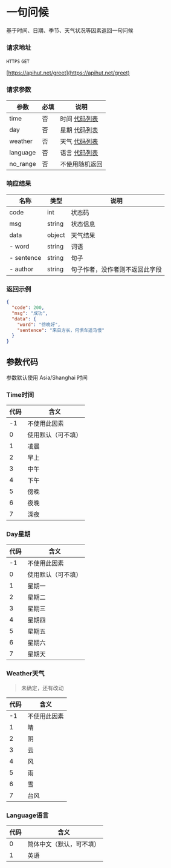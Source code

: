 # 一句问候

基于时间、日期、季节、天气状况等因素返回一句问候

### 请求地址

`HTTPS` `GET`

[https://apihut.net/greet](https://apihut.net/greet)

### 请求参数

| 参数     | 必填 | 说明           |
| -------- | ---- | -------------- |
| time     | 否   | 时间 [代码列表](#time时间)       |
| day      | 否   | 星期 [代码列表](#day星期)       |
| weather  | 否   | 天气 [代码列表](#weather天气)       |
| language | 否   | 语言 [代码列表](#language语言)           |
| no_range | 否   | 不使用随机返回 |

### 响应结果

| 名称       | 类型   | 说明                           |
| ---------- | ------ | ------------------------------ |
| code       | int    | 状态码                      |
| msg        | string | 状态信息                       |
| data       | object | 天气结果                       |
| - word     | string | 词语                           |
| - sentence | string | 句子                           |
| - author   | string | 句子作者，没作者则不返回此字段 |

### 返回示例

```json
{
  "code": 200,
  "msg": "成功",
  "data": {
    "word": "傍晚好",
    "sentence": "来日方长，何惧车遥马慢"
  }
}
```

## 参数代码

参数默认使用 Asia/Shanghai 时间

### Time时间

| 代码 | 含义               |
| ---- | ------------------ |
| -1   | 不使用此因素       |
| 0    | 使用默认（可不填） |
| 1    | 凌晨               |
| 2    | 早上               |
| 3    | 中午               |
| 4    | 下午               |
| 5    | 傍晚               |
| 6    | 夜晚               |
| 7    | 深夜               |

### Day星期

| 代码 | 含义               |
| ---- | ------------------ |
| -1   | 不使用此因素       |
| 0    | 使用默认（可不填） |
| 1    | 星期一             |
| 2    | 星期二             |
| 3    | 星期三             |
| 4    | 星期四             |
| 5    | 星期五             |
| 6    | 星期六             |
| 7    | 星期天             |

### Weather天气

> 未确定，还有改动

| 代码 | 含义         |
| ---- | ------------ |
| -1   | 不使用此因素 |
| 1    | 晴           |
| 2    | 阴           |
| 3    | 云           |
| 4    | 风           |
| 5    | 雨           |
| 6    | 雪           |
| 7    | 台风         |

### Language语言

| 代码 | 含义                     |
| ---- | ------------------------ |
| 0    | 简体中文（默认，可不填） |
| 1    | 英语                     |

